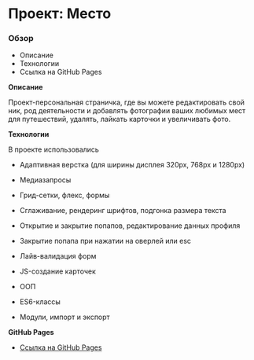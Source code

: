 # Проект: Место

### Обзор
* Описание
* Технологии
* Ссылка на GitHub Pages

**Описание**

Проект-персональная страничка, где вы можете редактировать свой ник, род деятельности и добавлять фотографии ваших любимых мест для путешествий, удалять, лайкать карточки и увеличивать фото.

**Технологии**

В проекте использовались 
* Адаптивная верстка (для ширины дисплея 320px, 768px и 1280px)
* Медиазапросы
* Грид-сетки, флекс, формы
* Сглаживание, рендеринг шрифтов, подгонка размера текста

* Открытие и закрытие попапов, редактирование данных профиля
* Закрытие попапа при нажатии на оверлей или esc
* Лайв-валидация форм
* JS-создание карточек
* ООП
* ES6-классы
* Модули, импорт и экспорт


**GitHub Pages**

* [Ссылка на GitHub Pages](https://anastasiapovarkova.github.io/mesto/)

